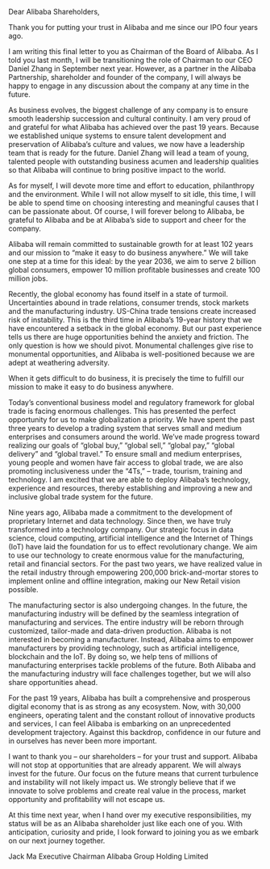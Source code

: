 Dear Alibaba Shareholders,

Thank you for putting your trust in Alibaba and me since our IPO four years ago.

I am writing this final letter to you as Chairman of the Board of Alibaba. As I told you last month, I will be transitioning the role of Chairman to our CEO Daniel Zhang in September next year. However, as a partner in the Alibaba Partnership, shareholder and founder of the company, I will always be happy to engage in any discussion about the company at any time in the future.

As business evolves, the biggest challenge of any company is to ensure smooth leadership succession and cultural continuity. I am very proud of and grateful for what Alibaba has achieved over the past 19 years. Because we established unique systems to ensure talent development and preservation of Alibaba’s culture and values, we now have a leadership team that is ready for the future. Daniel Zhang will lead a team of young, talented people with outstanding business acumen and leadership qualities so that Alibaba will continue to bring positive impact to the world.

As for myself, I will devote more time and effort to education, philanthropy and the environment. While I will not allow myself to sit idle, this time, I will be able to spend time on choosing interesting and meaningful causes that I can be passionate about. Of course, I will forever belong to Alibaba, be grateful to Alibaba and be at Alibaba’s side to support and cheer for the company.

Alibaba will remain committed to sustainable growth for at least 102 years and our mission to “make it easy to do business anywhere.” We will take one step at a time for this ideal: by the year 2036, we aim to serve 2 billion global consumers, empower 10 million profitable businesses and create 100 million jobs.

Recently, the global economy has found itself in a state of turmoil. Uncertainties abound in trade relations, consumer trends, stock markets and the manufacturing industry. US-China trade tensions create increased risk of instability. This is the third time in Alibaba’s 19-year history that we have encountered a setback in the global economy. But our past experience tells us there are huge opportunities behind the anxiety and friction. The only question is how we should pivot. Monumental challenges give rise to monumental opportunities, and Alibaba is well-positioned because we are adept at weathering adversity.

When it gets difficult to do business, it is precisely the time to fulfill our mission to make it easy to do business anywhere.

Today’s conventional business model and regulatory framework for global trade is facing enormous challenges. This has presented the perfect opportunity for us to make globalization a priority. We have spent the past three years to develop a trading system that serves small and medium enterprises and consumers around the world. We’ve made progress toward realizing our goals of “global buy,” “global sell,” “global pay,” “global delivery” and “global travel.” To ensure small and medium enterprises, young people and women have fair access to global trade, we are also promoting inclusiveness under the “4Ts,” – trade, tourism, training and technology. I am excited that we are able to deploy Alibaba’s technology, experience and resources, thereby establishing and improving a new and inclusive global trade system for the future.

Nine years ago, Alibaba made a commitment to the development of proprietary Internet and data technology. Since then, we have truly transformed into a technology company. Our strategic focus in data science, cloud computing, artificial intelligence and the Internet of Things (IoT) have laid the foundation for us to effect revolutionary change. We aim to use our technology to create enormous value for the manufacturing, retail and financial sectors. For the past two years, we have realized value in the retail industry through empowering 200,000 brick-and-mortar stores to implement online and offline integration, making our New Retail vision possible.

The manufacturing sector is also undergoing changes. In the future, the manufacturing industry will be defined by the seamless integration of manufacturing and services. The entire industry will be reborn through customized, tailor-made and data-driven production. Alibaba is not interested in becoming a manufacturer. Instead, Alibaba aims to empower manufacturers by providing technology, such as artificial intelligence, blockchain and the IoT. By doing so, we help tens of millions of manufacturing enterprises tackle problems of the future. Both Alibaba and the manufacturing industry will face challenges together, but we will also share opportunities ahead.

For the past 19 years, Alibaba has built a comprehensive and prosperous digital economy that is as strong as any ecosystem. Now, with 30,000 engineers, operating talent and the constant rollout of innovative products and services, I can feel Alibaba is embarking on an unprecedented development trajectory. Against this backdrop, confidence in our future and in ourselves has never been more important.

I want to thank you – our shareholders – for your trust and support. Alibaba will not stop at opportunities that are already apparent. We will always invest for the future. Our focus on the future means that current turbulence and instability will not likely impact us. We strongly believe that if we innovate to solve problems and create real value in the process, market opportunity and profitability will not escape us.

At this time next year, when I hand over my executive responsibilities, my status will be as an Alibaba shareholder just like each one of you. With anticipation, curiosity and pride, I look forward to joining you as we embark on our next journey together.

Jack Ma
Executive Chairman
Alibaba Group Holding Limited
